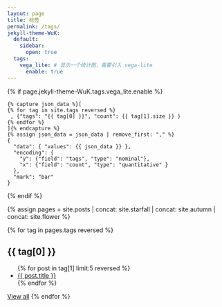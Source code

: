 ```yaml
---
layout: page
title: 标签
permalink: /tags/
jekyll-theme-WuK:
  default:
    sidebar:
      open: true
  tags:
    vega_lite: # 显示一个统计图，需要引入 vega-lite
      enable: true
---
```


{% if page.jekyll-theme-WuK.tags.vega_lite.enable %}

```vega-lite
{% capture json_data %}[
{% for tag in site.tags reversed %}
 , {"tags": "{{ tag[0] }}", "count": {{ tag[1].size }} }
{% endfor %}
]{% endcapture %}
{% assign json_data = json_data | remove_first: "," %}
{
  "data": { "values": {{ json_data }} },
  "encoding": {
    "y": {"field": "tags", "type": "nominal"},
    "x": {"field": "count", "type": "quantitative" }
  },
  "mark": "bar"
}
```

{% endif %}

{% assign pages = site.posts | concat: site.starfall | concat: site.autumn | concat: site.flower %}

{% for tag in pages.tags reversed %}
## {{ tag[0] }}

<ul>
{% for post in tag[1] limit:5 reversed %}
<li>
<a href="{{ post.url | absolute_url }}">{{ post.title }}</a>
</li>
{% endfor %} 
</ul>

<a href="{{tag[0]}}">View all</a>
{% endfor %}